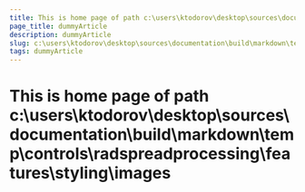 ```yaml
---
title: This is home page of path c:\users\ktodorov\desktop\sources\documentation\build\markdown\temp\controls\radspreadprocessing\features\styling\images
page_title: dummyArticle
description: dummyArticle
slug: c:\users\ktodorov\desktop\sources\documentation\build\markdown\temp\controls\radspreadprocessing\features\styling\images
tags: dummyArticle
---
```

# This is home page of path c:\users\ktodorov\desktop\sources\documentation\build\markdown\temp\controls\radspreadprocessing\features\styling\images
